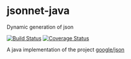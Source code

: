 # jsonnet-java
Dynamic generation of json

[![Build Status](https://travis-ci.org/rmnbnd/jsonnet-java.svg)](https://travis-ci.org/rmnbnd/jsonnet-java)
[![Coverage Status](https://coveralls.io/repos/github/rmnbnd/jsonnet-java/badge.svg?branch=master)](https://coveralls.io/github/rmnbnd/jsonnet-java?branch=master)

A java implementation of the project [google/json](https://github.com/google/jsonnet)
